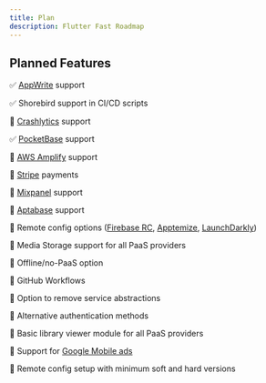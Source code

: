 ```yaml
---
title: Plan
description: Flutter Fast Roadmap
---
```

## Planned Features
✅ [AppWrite](https://appwrite.io/) support

✅ Shorebird support in CI/CD scripts

🔲 [Crashlytics](https://firebase.google.com/docs/crashlytics) support

✅ [PocketBase](https://pocketbase.io/) support

🔲 [AWS Amplify](https://docs.amplify.aws/start/q/integration/flutter/) support

🔲 [Stripe](https://stripe.com/) payments

🔲 [Mixpanel](https://mixpanel.com/) support

🔲 [Aptabase](https://aptabase.com/) support

🔲 Remote config options ([Firebase RC](https://firebase.google.com/docs/remote-config/get-started?platform=ios), [Apptemize](https://apptimize.com/), [LaunchDarkly](https://launchdarkly.com/))

🔲 Media Storage support for all PaaS providers

🔲 Offline/no-PaaS option

🔲 GitHub Workflows

🔲 Option to remove service abstractions

🔲 Alternative authentication methods

🔲 Basic library viewer module for all PaaS providers

🔲 Support for [Google Mobile ads](https://pub.dev/packages/google_mobile_ads)

🔲 Remote config setup with minimum soft and hard versions